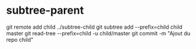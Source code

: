 # subtree-parent
git remote add child ../subtree-child 
git subtree add --prefix=child child master
git read-tree --prefix=child -u child/master
git commit -m "Ajout du repo child"
